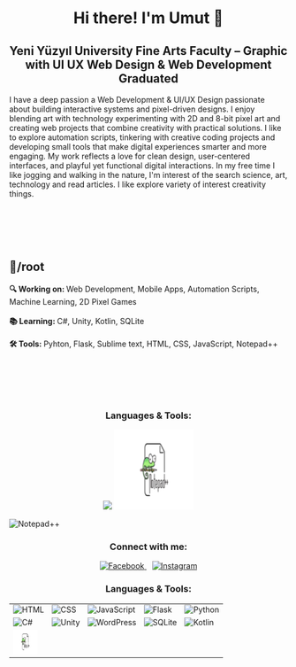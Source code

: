 <h1 align="center">Hi there! I'm Umut 👋</h1>


<h2 align="center">
Yeni Yüzyıl University Fine Arts Faculty – Graphic with UI UX Web Design & Web Development Graduated
</h2>



I have a deep passion a Web Development & UI/UX Design passionate about building interactive systems and pixel-driven designs. I enjoy blending art with technology experimenting with 2D and 8-bit pixel art and creating web projects that combine creativity with practical solutions. I like to explore automation scripts, tinkering with creative coding projects and developing small tools that make digital experiences smarter and more engaging. My work reflects a love for clean design, user-centered interfaces, and playful yet functional digital interactions. In my free time I like jogging and walking in the nature, I'm interest of the search science, art, technology and read articles. I like explore variety of interest creativity things.



<br><br><br><br>




##  📌/root

<strong>🔍 Working on: </strong> Web Development, Mobile Apps, Automation Scripts, Machine Learning, 2D Pixel Games<br><br>
<strong>📚 Learning: </strong> C#, Unity, Kotlin, SQLite <br><br>
<strong>🛠️ Tools: </strong> Pyhton, Flask, Sublime text, HTML, CSS, JavaScript, Notepad++ <br><br>






<br><br><br>









<h3 align="center">Languages & Tools:</h3>

<p align="center">
  <a href="#"><img src="https://skillicons.dev/icons?i=html,css,javascript,flask,python,cs,unity,wordpress,sqlite,kotlin,sublime" /></a>
   <img src="assets/2Notepad++.png" alt="Notepad++"width="144" height="144"/>

  </p>







 <img src="https://cdn.jsdelivr.net/npm/simple-icons@v9/icons/notepadplusplus.svg" alt="Notepad++" width="40" height="40"/>









<h3 align="center">Connect with me:</h3>

<p align="center">
  <a href="https://www.facebook.com/umut.hortoglu" target="_blank">
    <img src="https://cdn.jsdelivr.net/npm/simple-icons@v9/icons/facebook.svg" alt="Facebook" width="40" height="40"/>
  </a>
  <a href="https://www.instagram.com/umut_silverback/" target="_blank" style="margin-left:10px;">
    <img src="https://cdn.jsdelivr.net/npm/simple-icons@v9/icons/instagram.svg" alt="Instagram" width="40" height="40"/>
  </a>
</p>

















<h3 align="center">Languages & Tools:</h3>

<table align="center">
  <tr>
    <td><img src="https://skillicons.dev/icons?i=html" width="44" height="44" alt="HTML"></td>
    <td><img src="https://skillicons.dev/icons?i=css" width="44" height="44" alt="CSS"></td>
    <td><img src="https://skillicons.dev/icons?i=javascript" width="144" height="144" alt="JavaScript"></td>
    <td><img src="https://skillicons.dev/icons?i=flask" width="144" height="144" alt="Flask"></td>
    <td><img src="https://skillicons.dev/icons?i=python" width="144" height="144" alt="Python"></td>
  </tr>
  <tr>
    <td><img src="https://skillicons.dev/icons?i=cs" width="44" height="44" alt="C#"></td>
    <td><img src="https://skillicons.dev/icons?i=unity" width="44" height="44" alt="Unity"></td>
    <td><img src="https://skillicons.dev/icons?i=wordpress" width="44" height="44" alt="WordPress"></td>
    <td><img src="https://skillicons.dev/icons?i=sqlite" width="44" height="44" alt="SQLite"></td>
    <td><img src="https://skillicons.dev/icons?i=kotlin" width="44" height="44" alt="Kotlin"></td>
  </tr>
  <tr>
    <td colspan="5"><img src="assets/2Notepad++.png" width="44" height="44" alt="Notepad++"></td>
  </tr>
</table>
